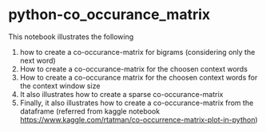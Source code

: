 # python-co_occurance_matrix

This notebook illustrates the following

1. how to create a co-occurance-matrix for bigrams (considering only the next word)
2. How to create a co-occurance-matrix for the choosen context words
3. How to create a co-occurance matrix for the choosen context words for the context window size
4. It also illustrates how to create a sparse co-occurance-matrix
5. Finally, it also illustrates how to create a co-occurance-matrix from the dataframe (referred from kaggle notebook https://www.kaggle.com/rtatman/co-occurrence-matrix-plot-in-python)
